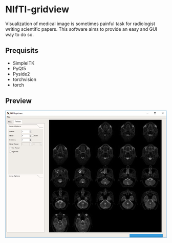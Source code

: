 # NIfTI-gridview

Visualization of medical image is sometimes painful task for radiologist writing scientific papers. This
software aims to provide an easy and GUI way to do so.



## Prequisits

- SimpleITK
- PyQt5
- Pyside2
- torchvision
- torch 

## Preview

![Demo_1](./Docs/Img/Demo_1.jpg)